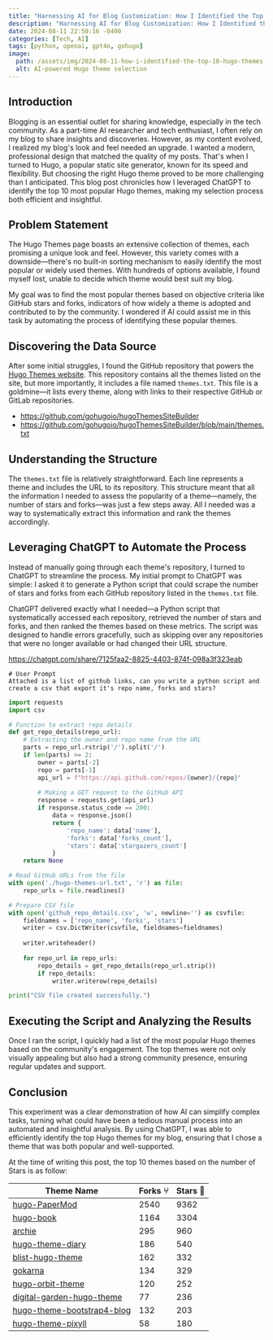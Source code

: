 ```yaml
---
title: "Harnessing AI for Blog Customization: How I Identified the Top 10 Hugo Themes with ChatGPT"
description: "Harnessing AI for Blog Customization: How I Identified the Top 10 Hugo Themes with ChatGPT"
date: 2024-08-11 22:50:16 -0400
categories: [Tech, AI]
tags: [python, openai, gpt4o, gohugo]
image:
  path: /assets/img/2024-08-11-how-i-identified-the-top-10-hugo-themes-with-chatgpt/blog-post-image.jpeg
  alt: AI-powered Hugo theme selection
---
```


## Introduction
Blogging is an essential outlet for sharing knowledge, especially in the tech community. As a part-time AI researcher and tech enthusiast, I often rely on my blog to share insights and discoveries. However, as my content evolved, I realized my blog's look and feel needed an upgrade. I wanted a modern, professional design that matched the quality of my posts. That's when I turned to Hugo, a popular static site generator, known for its speed and flexibility. But choosing the right Hugo theme proved to be more challenging than I anticipated. This blog post chronicles how I leveraged ChatGPT to identify the top 10 most popular Hugo themes, making my selection process both efficient and insightful.

## Problem Statement
The Hugo Themes page boasts an extensive collection of themes, each promising a unique look and feel. However, this variety comes with a downside—there's no built-in sorting mechanism to easily identify the most popular or widely used themes. With hundreds of options available, I found myself lost, unable to decide which theme would best suit my blog.

My goal was to find the most popular themes based on objective criteria like GitHub stars and forks, indicators of how widely a theme is adopted and contributed to by the community. I wondered if AI could assist me in this task by automating the process of identifying these popular themes.

## Discovering the Data Source
After some initial struggles, I found the GitHub repository that powers the [Hugo Themes website](https://themes.gohugo.io/). This repository contains all the themes listed on the site, but more importantly, it includes a file named `themes.txt`. This file is a goldmine—it lists every theme, along with links to their respective GitHub or GitLab repositories.

* https://github.com/gohugoio/hugoThemesSiteBuilder
* https://github.com/gohugoio/hugoThemesSiteBuilder/blob/main/themes.txt

## Understanding the Structure
The `themes.txt` file is relatively straightforward. Each line represents a theme and includes the URL to its repository. This structure meant that all the information I needed to assess the popularity of a theme—namely, the number of stars and forks—was just a few steps away. All I needed was a way to systematically extract this information and rank the themes accordingly.

## Leveraging ChatGPT to Automate the Process
Instead of manually going through each theme's repository, I turned to ChatGPT to streamline the process. My initial prompt to ChatGPT was simple: I asked it to generate a Python script that could scrape the number of stars and forks from each GitHub repository listed in the `themes.txt` file. 

ChatGPT delivered exactly what I needed—a Python script that systematically accessed each repository, retrieved the number of stars and forks, and then ranked the themes based on these metrics. The script was designed to handle errors gracefully, such as skipping over any repositories that were no longer available or had changed their URL structure.

https://chatgpt.com/share/7125faa2-8825-4403-874f-098a3f323eab

```text
# User Prompt
Attached is a list of github links, can you write a python script and create a csv that export it's repo name, forks and stars?
```

```python
import requests
import csv

# Function to extract repo details
def get_repo_details(repo_url):
    # Extracting the owner and repo name from the URL
    parts = repo_url.rstrip('/').split('/')
    if len(parts) >= 2:
        owner = parts[-2]
        repo = parts[-1]
        api_url = f"https://api.github.com/repos/{owner}/{repo}"
        
        # Making a GET request to the GitHub API
        response = requests.get(api_url)
        if response.status_code == 200:
            data = response.json()
            return {
                'repo_name': data['name'],
                'forks': data['forks_count'],
                'stars': data['stargazers_count']
            }
    return None

# Read GitHub URLs from the file
with open('./hugo-themes-url.txt', 'r') as file:
    repo_urls = file.readlines()

# Prepare CSV file
with open('github_repo_details.csv', 'w', newline='') as csvfile:
    fieldnames = ['repo_name', 'forks', 'stars']
    writer = csv.DictWriter(csvfile, fieldnames=fieldnames)
    
    writer.writeheader()
    
    for repo_url in repo_urls:
        repo_details = get_repo_details(repo_url.strip())
        if repo_details:
            writer.writerow(repo_details)

print("CSV file created successfully.")
```

## Executing the Script and Analyzing the Results
Once I ran the script, I quickly had a list of the most popular Hugo themes based on the community's engagement. The top themes were not only visually appealing but also had a strong community presence, ensuring regular updates and support.

## Conclusion
This experiment was a clear demonstration of how AI can simplify complex tasks, turning what could have been a tedious manual process into an automated and insightful analysis. By using ChatGPT, I was able to efficiently identify the top Hugo themes for my blog, ensuring that I chose a theme that was both popular and well-supported.

At the time of writing this post, the top 10 themes based on the number of Stars is as follow:

| Theme Name                                                                           | Forks ⑂ | Stars 🌟 |
| ------------------------------------------------------------------------------------ | ------- | --------- |
| [hugo-PaperMod](https://github.com/adityatelange/hugo-PaperMod)                      | 2540    | 9362      |
| [hugo-book](https://github.com/alex-shpak/hugo-book)                                 | 1164    | 3304      |
| [archie](https://github.com/athul/archie)                                            | 295     | 960       |
| [hugo-theme-diary](https://github.com/AmazingRise/hugo-theme-diary)                  | 186     | 540       |
| [blist-hugo-theme](https://github.com/apvarun/blist-hugo-theme)                      | 162     | 332       |
| [gokarna](https://github.com/526avijitgupta/gokarna)                                 | 134     | 329       |
| [hugo-orbit-theme](https://github.com/aerohub/hugo-orbit-theme)                      | 120     | 252       |
| [digital-garden-hugo-theme](https://github.com/apvarun/digital-garden-hugo-theme)    | 77      | 236       |
| [hugo-theme-bootstrap4-blog](https://github.com/alanorth/hugo-theme-bootstrap4-blog) | 132     | 203       |
| [hugo-theme-pixyll](https://github.com/azmelanar/hugo-theme-pixyll)                  | 58      | 180       |